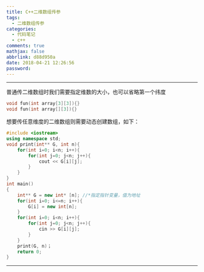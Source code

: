 ```yaml
---
title: C++二维数组传参
tags:
  - 二维数组传参
categories:
  - 代码笔记
  - c++
comments: true
mathjax: false
abbrlink: d88d950a
date: 2018-04-21 12:26:56
password:
---
```


---

普通传二维数组时我们需要指定维数的大小，也可以省略第一个纬度

```cpp
void fun(int array[3][3]){}
void fun(int array[][3]){}
```

想要传任意维度的二维数组则需要动态创建数组，如下：

```c++
#include <iostream>
using namespace std;
void print(int** G, int n){
    for(int i=0; i<n; i++){
        for(int j=0; j<n; j++){
            cout << G[i][j];
        }
    }
}
int main()
{
    int** G = new int* [n]; //*指定指针变量，值为地址
    for(int i=0; i<=n; i++){
        G[i] = new int[n];
    }
    for(int i=0; i<n; i++){
        for(int j=0; j<n; j++){
            cin >> G[i][j];
        }
    }
    print(G, n)；
    return 0;
}
```

---
